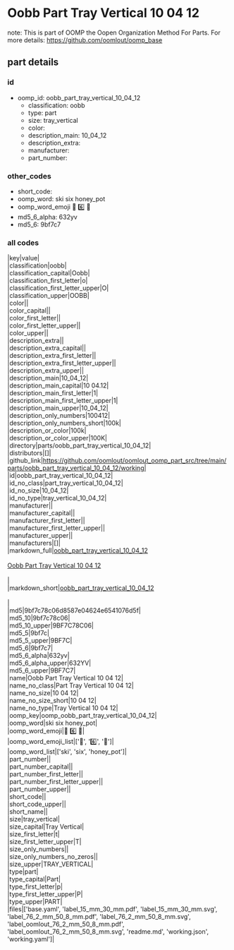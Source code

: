 # Oobb Part Tray Vertical 10 04 12  

note: This is part of OOMP the Oopen Organization Method For Parts. For more details: https://github.com/oomlout/oomp_base

##  part details





### id
* oomp_id: oobb_part_tray_vertical_10_04_12
  * classification: oobb
  * type: part
  * size: tray_vertical
  * color: 
  * description_main: 10_04_12
  * description_extra: 
  * manufacturer: 
  * part_number: 

### other_codes
* short_code: 
* oomp_word: ski six honey_pot
* oomp_word_emoji :ski: :six: :honey_pot:
* md5_6_alpha: 632yv
* md5_6: 9bf7c7

### all codes 
|key|value|  
|classification|oobb|  
|classification_capital|Oobb|  
|classification_first_letter|o|  
|classification_first_letter_upper|O|  
|classification_upper|OOBB|  
|color||  
|color_capital||  
|color_first_letter||  
|color_first_letter_upper||  
|color_upper||  
|description_extra||  
|description_extra_capital||  
|description_extra_first_letter||  
|description_extra_first_letter_upper||  
|description_extra_upper||  
|description_main|10_04_12|  
|description_main_capital|10 04.12|  
|description_main_first_letter|1|  
|description_main_first_letter_upper|1|  
|description_main_upper|10_04_12|  
|description_only_numbers|100412|  
|description_only_numbers_short|100k|  
|description_or_color|100k|  
|description_or_color_upper|100K|  
|directory|parts/oobb_part_tray_vertical_10_04_12|  
|distributors|[]|  
|github_link|https://github.com/oomlout/oomlout_oomp_part_src/tree/main/parts/oobb_part_tray_vertical_10_04_12/working|  
|id|oobb_part_tray_vertical_10_04_12|  
|id_no_class|part_tray_vertical_10_04_12|  
|id_no_size|10_04_12|  
|id_no_type|tray_vertical_10_04_12|  
|manufacturer||  
|manufacturer_capital||  
|manufacturer_first_letter||  
|manufacturer_first_letter_upper||  
|manufacturer_upper||  
|manufacturers|[]|  
|markdown_full|[oobb_part_tray_vertical_10_04_12](https://github.com/oomlout/oomlout_oomp_part_src/tree/main/parts/oobb_part_tray_vertical_10_04_12/working)<br>[](https://github.com/oomlout/oomlout_oomp_part_src/tree/main/parts/oobb_part_tray_vertical_10_04_12/working)<br>[Oobb Part Tray Vertical 10 04 12](https://github.com/oomlout/oomlout_oomp_part_src/tree/main/parts/oobb_part_tray_vertical_10_04_12/working)<br><br>|  
|markdown_short|[oobb_part_tray_vertical_10_04_12](https://github.com/oomlout/oomlout_oomp_part_src/tree/main/parts/oobb_part_tray_vertical_10_04_12/working)<br><br>|  
|md5|9bf7c78c06d8587e04624e6541076d5f|  
|md5_10|9bf7c78c06|  
|md5_10_upper|9BF7C78C06|  
|md5_5|9bf7c|  
|md5_5_upper|9BF7C|  
|md5_6|9bf7c7|  
|md5_6_alpha|632yv|  
|md5_6_alpha_upper|632YV|  
|md5_6_upper|9BF7C7|  
|name|Oobb Part Tray Vertical 10 04 12|  
|name_no_class|Part Tray Vertical 10 04 12|  
|name_no_size|10 04 12|  
|name_no_size_short|10 04 12|  
|name_no_type|Tray Vertical 10 04 12|  
|oomp_key|oomp_oobb_part_tray_vertical_10_04_12|  
|oomp_word|ski six honey_pot|  
|oomp_word_emoji|:ski: :six: :honey_pot:|  
|oomp_word_emoji_list|[':ski:', ':six:', ':honey_pot:']|  
|oomp_word_list|['ski', 'six', 'honey_pot']|  
|part_number||  
|part_number_capital||  
|part_number_first_letter||  
|part_number_first_letter_upper||  
|part_number_upper||  
|short_code||  
|short_code_upper||  
|short_name||  
|size|tray_vertical|  
|size_capital|Tray Vertical|  
|size_first_letter|t|  
|size_first_letter_upper|T|  
|size_only_numbers||  
|size_only_numbers_no_zeros||  
|size_upper|TRAY_VERTICAL|  
|type|part|  
|type_capital|Part|  
|type_first_letter|p|  
|type_first_letter_upper|P|  
|type_upper|PART|  
|files|['base.yaml', 'label_15_mm_30_mm.pdf', 'label_15_mm_30_mm.svg', 'label_76_2_mm_50_8_mm.pdf', 'label_76_2_mm_50_8_mm.svg', 'label_oomlout_76_2_mm_50_8_mm.pdf', 'label_oomlout_76_2_mm_50_8_mm.svg', 'readme.md', 'working.json', 'working.yaml']|  
